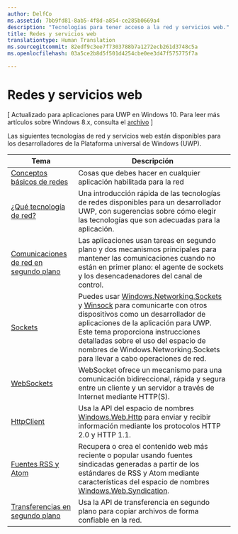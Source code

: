 ```yaml
---
author: DelfCo
ms.assetid: 7bb9fd81-8ab5-4f8d-a854-ce285b0669a4
description: "Tecnologías para tener acceso a la red y servicios web."
title: Redes y servicios web
translationtype: Human Translation
ms.sourcegitcommit: 82edf9c3ee7f7303788b7a1272ecb261d3748c5a
ms.openlocfilehash: 03a5ce2b8d5f501d4254cbe0ee3d47f575775f7a

---
```


# Redes y servicios web

\[ Actualizado para aplicaciones para UWP en Windows 10. Para leer más artículos sobre Windows 8.x, consulta el [archivo](http://go.microsoft.com/fwlink/p/?linkid=619132) \]

Las siguientes tecnologías de red y servicios web están disponibles para los desarrolladores de la Plataforma universal de Windows (UWP).

| Tema                                                                                   | Descripción                                                                      |
|-----------------------------------------------------------------------------------------|----------------------------------------------------------------------------------|
| [Conceptos básicos de redes](networking-basics.md)                                               | Cosas que debes hacer en cualquier aplicación habilitada para la red                     |
| [¿Qué tecnología de red?](which-networking-technology.md)                          | Una introducción rápida de las tecnologías de redes disponibles para un desarrollador UWP, con sugerencias sobre cómo elegir las tecnologías que son adecuadas para la aplicación.               |
| [Comunicaciones de red en segundo plano](network-communications-in-the-background.md) | Las aplicaciones usan tareas en segundo plano y dos mecanismos principales para mantener las comunicaciones cuando no están en primer plano: el agente de sockets y los desencadenadores del canal de control.                  |
| [Sockets](sockets.md)                                                                   | Puedes usar [Windows.Networking.Sockets](https://msdn.microsoft.com/library/windows/apps/xaml/windows.networking.sockets.aspx) y [Winsock](https://msdn.microsoft.com/library/windows/desktop/ms737523) para comunicarte con otros dispositivos como un desarrollador de aplicaciones de la aplicación para UWP. Este tema proporciona instrucciones detalladas sobre el uso del espacio de nombres de Windows.Networking.Sockets para llevar a cabo operaciones de red. |
| [WebSockets](websockets.md)                                                             | WebSocket ofrece un mecanismo para una comunicación bidireccional, rápida y segura entre un cliente y un servidor a través de Internet mediante HTTP(S).                 |
| [HttpClient](httpclient.md)                                                             | Usa la API del espacio de nombres [Windows.Web.Http](https://msdn.microsoft.com/library/windows/apps/dn279692) para enviar y recibir información mediante los protocolos HTTP 2.0 y HTTP 1.1.             |
| [Fuentes RSS y Atom](web-feeds.md)                                                          | Recupera o crea el contenido web más reciente o popular usando fuentes sindicadas generadas a partir de los estándares de RSS y Atom mediante características del espacio de nombres [Windows.Web.Syndication](https://msdn.microsoft.com/library/windows/apps/br243632).                   |
| [Transferencias en segundo plano](background-transfers.md)                                         | Usa la API de transferencia en segundo plano para copiar archivos de forma confiable en la red.           |



<!--HONumber=Aug16_HO5-->


